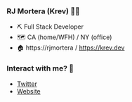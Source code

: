 ### RJ Mortera (Krev) 👋🏼

- ⛏ Full Stack Developer
- 🗺️ CA (home/WFH) / NY (office)
- 🏠 https://rjmortera / https://krev.dev

### Interact with me? 📧

- [Twitter](https://twitter.com/rjmortera)
- [Website](https://rjmortera)
